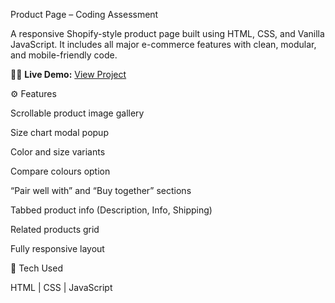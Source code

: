 Product Page – Coding Assessment

A responsive Shopify-style product page built using HTML, CSS, and Vanilla JavaScript.
It includes all major e-commerce features with clean, modular, and mobile-friendly code.

🔗🔗 **Live Demo:** [View Project](https://supriyarathore12.github.io/Global_Assignment/)


⚙️ Features

Scrollable product image gallery

Size chart modal popup

Color and size variants

Compare colours option

“Pair well with” and “Buy together” sections

Tabbed product info (Description, Info, Shipping)

Related products grid

Fully responsive layout

🧩 Tech Used

HTML | CSS | JavaScript

